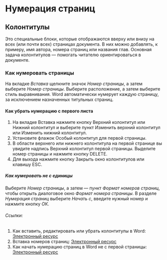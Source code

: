 # Нумерация страниц
## Колонтитулы
Это специальные блоки, которые отображаются вверху или внизу на всех (или почти
всех) страницах документа.
В них можно добавлять, к примеру, имя автора, номера страниц или названия глав.
Основная задача колонтитулов — помогать читателю ориентироваться в документе.
### Как нумеровать страницы
На вкладке _Вставка_ щелкните значок _Номер страницы_, а затем выберите
_Номер страницы_.
Выберите расположение, а затем выберите стиль выравнивания.
Word автоматически нумерует каждую страницу, за исключением назначенных
титульных страниц.
#### Как убрать нумерацию с первого листа
1. На вкладке Вставка нажмите кнопку Верхний колонтитул или Нижний колонтитул
    и выберите пункт Изменить верхний колонтитул или Изменить нижний колонтитул.
2. Установите флажок Особый колонтитул для первой страницы.
3. В области верхнего или нижнего колонтитула на первой странице вы увидите
    надпись Верхний колонтитул первой страницы. Выделите номер страницы
    и нажмите кнопку DELETE.
4. Для выхода нажмите кнопку Закрыть окно колонтитулов или клавишу ESC.

##### Как нумеровать не с единицы
 Выберите _Номер страницы_, а затем — пункт _Формат номеров страниц_,
 чтобы открыть диалоговое окно _Формат номера страницы_.
 В разделе _Нумерация страниц_ выберите _Начать с_, введите нужный номер и
 нажмите кнопку _ОК_.
###### Ссылки:
1. Как вставить, редактировать или убрать колонтитулы в Word: [Электронный ресурс](https://lifehacker.ru/kak-vstavit-ubrat-kolontituly-v-word/)
2. Вставка номеров страниц: [Электронный ресурс](https://support.microsoft.com/ru-ru/office/%D0%B2%D1%81%D1%82%D0%B0%D0%B2%D0%BA%D0%B0-%D0%BD%D0%BE%D0%BC%D0%B5%D1%80%D0%BE%D0%B2-%D1%81%D1%82%D1%80%D0%B0%D0%BD%D0%B8%D1%86-9f366518-0500-4b45-903d-987d3827c007#:~:text=%D0%9D%D0%B0%20%D0%B2%D0%BA%D0%BB%D0%B0%D0%B4%D0%BA%D0%B5%20%D0%92%D1%81%D1%82%D0%B0%D0%B2%D0%BA%D0%B0%20%D1%89%D0%B5%D0%BB%D0%BA%D0%BD%D0%B8%D1%82%D0%B5%20%D0%B7%D0%BD%D0%B0%D1%87%D0%BE%D0%BA,%D0%B7%D0%B0%20%D0%B8%D1%81%D0%BA%D0%BB%D1%8E%D1%87%D0%B5%D0%BD%D0%B8%D0%B5%D0%BC%20%D0%BD%D0%B0%D0%B7%D0%BD%D0%B0%D1%87%D0%B5%D0%BD%D0%BD%D1%8B%D1%85%20%D1%82%D0%B8%D1%82%D1%83%D0%BB%D1%8C%D0%BD%D1%8B%D1%85%20%D1%81%D1%82%D1%80%D0%B0%D0%BD%D0%B8%D1%86.)
3. Как начать нумерацию страниц в Word не с первой страницы: [Электронный ресурс](https://support.microsoft.com/ru-ru/office/%D0%BA%D0%B0%D0%BA-%D0%BD%D0%B0%D1%87%D0%B0%D1%82%D1%8C-%D0%BD%D1%83%D0%BC%D0%B5%D1%80%D0%B0%D1%86%D0%B8%D1%8E-%D1%81%D1%82%D1%80%D0%B0%D0%BD%D0%B8%D1%86-%D0%B2-word-%D0%BD%D0%B5-%D1%81-%D0%BF%D0%B5%D1%80%D0%B2%D0%BE%D0%B9-%D1%81%D1%82%D1%80%D0%B0%D0%BD%D0%B8%D1%86%D1%8B-c73e3d55-d722-4bd0-886e-0b0bd0eb3f02#:~:text=%D0%A3%D0%B4%D0%B0%D0%BB%D0%B5%D0%BD%D0%B8%D0%B5%20%D0%BD%D0%BE%D0%BC%D0%B5%D1%80%D0%B0%20%D1%81%D1%82%D1%80%D0%B0%D0%BD%D0%B8%D1%86%D1%8B%20%D1%81%20%D0%BF%D0%B5%D1%80%D0%B2%D0%BE%D0%B9%20%D1%81%D1%82%D1%80%D0%B0%D0%BD%D0%B8%D1%86%D1%8B,-%D0%9D%D0%B0%20%D0%B2%D0%BA%D0%BB%D0%B0%D0%B4%D0%BA%D0%B5%20%D0%92%D1%81%D1%82%D0%B0%D0%B2%D0%BA%D0%B0&text=%D1%80%D0%B0%D0%B7%D0%B4%D0%B5%D0%BB%D0%B0%20%D0%B2%20%D0%BD%D0%B5%D0%BC.-,%D0%92%20%D0%BE%D0%B1%D0%BB%D0%B0%D1%81%D1%82%D0%B8%20%D0%B2%D0%B5%D1%80%D1%85%D0%BD%D0%B5%D0%B3%D0%BE%20%D0%B8%D0%BB%D0%B8%20%D0%BD%D0%B8%D0%B6%D0%BD%D0%B5%D0%B3%D0%BE%20%D0%BA%D0%BE%D0%BB%D0%BE%D0%BD%D1%82%D0%B8%D1%82%D1%83%D0%BB%D0%B0%20%D0%BD%D0%B0%20%D0%BF%D0%B5%D1%80%D0%B2%D0%BE%D0%B9%20%D1%81%D1%82%D1%80%D0%B0%D0%BD%D0%B8%D1%86%D0%B5%20%D0%B2%D1%8B,%D0%BE%D0%BA%D0%BD%D0%BE%20%D0%BA%D0%BE%D0%BB%D0%BE%D0%BD%D1%82%D0%B8%D1%82%D1%83%D0%BB%D0%BE%D0%B2%20%D0%B8%D0%BB%D0%B8%20%D0%BA%D0%BB%D0%B0%D0%B2%D0%B8%D1%88%D1%83%20ESC.)